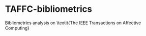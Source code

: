 # TAFFC-bibliometrics
Bibliometrics analysis on \textit{The IEEE Transactions on Affective Computing}
